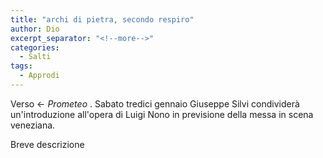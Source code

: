 ```yaml
---
title: "archi di pietra, secondo respiro"
author: Dio
excerpt_separator: "<!--more-->"
categories:
  - Salti
tags:
  - Approdi
---
```


Verso ← *Prometeo* . Sabato tredici gennaio Giuseppe Silvi condividerà un'introduzione all'opera di Luigi Nono in previsione della messa in scena veneziana.

<!--more-->

Breve descrizione
